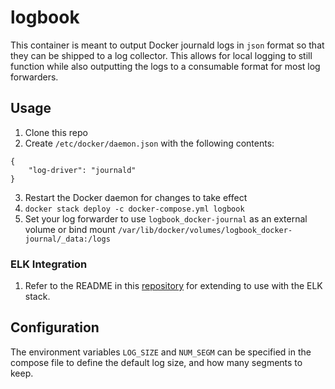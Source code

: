 # logbook

This container is meant to output Docker journald logs in `json` format so that they can be shipped to a log collector. This allows for local logging to still function while also outputting the logs to a consumable format for most log forwarders.

## Usage

1. Clone this repo
2. Create `/etc/docker/daemon.json` with the following contents:
```
{
    "log-driver": "journald"
}
```
3. Restart the Docker daemon for changes to take effect
4. `docker stack deploy -c docker-compose.yml logbook`
5. Set your log forwarder to use `logbook_docker-journal` as an external volume or bind mount `/var/lib/docker/volumes/logbook_docker-journal/_data:/logs`

### ELK Integration

1. Refer to the README in this [repository](https://github.com/ahromis/swarm-elk/tree/master/logstash) for extending to use with the ELK stack.

## Configuration

The environment variables `LOG_SIZE` and `NUM_SEGM` can be specified in the compose file to define the default log size, and how many segments to keep.
